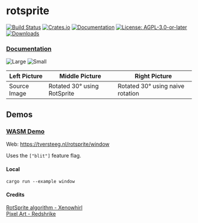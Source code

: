 # rotsprite

[![Build Status](https://github.com/tversteeg/rotsprite/workflows/CI/badge.svg)](https://github.com/tversteeg/rotsprite/actions?workflow=CI)
[![Crates.io](https://img.shields.io/crates/v/rotsprite.svg)](https://crates.io/crates/rotsprite)
[![Documentation](https://docs.rs/rotsprite/badge.svg)](https://docs.rs/rotsprite)
[![License: AGPL-3.0-or-later](https://img.shields.io/crates/l/rotsprite.svg)](#license)
[![Downloads](https://img.shields.io/crates/d/rotsprite.svg)](#downloads)

### [Documentation](https://docs.rs/rotsprite/)

<!-- cargo-rdme start -->
<!-- cargo-rdme end -->

![Large](docs/example-large.png?raw=true)
![Small](docs/example-small.png?raw=true)

| Left Picture | Middle Picture | Right Picture|
|-|-|-|
| Source Image | Rotated 30° using RotSprite | Rotated 30° using naive rotation |

## Demos

### [WASM Demo](https://tversteeg.nl/rotsprite/window/)

Web: https://tversteeg.nl/rotsprite/window

Uses the `["blit"]` feature flag.

#### Local

```console
cargo run --example window
```

#### Credits

[RotSprite algorithm - Xenowhirl](https://en.wikipedia.org/wiki/Pixel-art_scaling_algorithms#RotSprite)<br/>
[Pixel Art - Redshrike](https://opengameart.org/content/3-form-rpg-boss-harlequin-epicycle)
